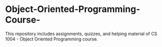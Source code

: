 # Object-Oriented-Programming-Course-
This repository includes assignments, quizzes, and helping material of CS 1004 - Object Oriented Programming course.
